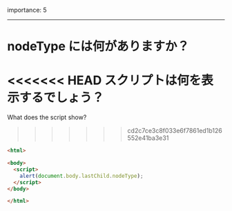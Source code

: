 importance: 5

---

# nodeType には何がありますか？

<<<<<<< HEAD
スクリプトは何を表示するでしょう？
=======
What does the script show?
>>>>>>> cd2c7ce3c8f033e6f7861ed1b126552e41ba3e31

```html
<html>

<body>
  <script>
    alert(document.body.lastChild.nodeType);
  </script>
</body>

</html>
```
